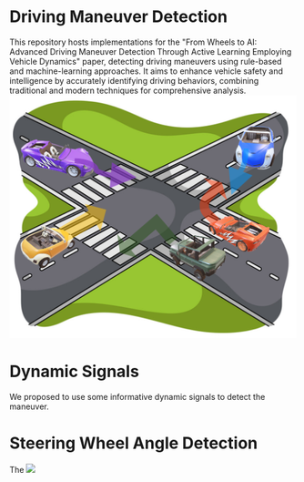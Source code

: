 # Driving Maneuver Detection
This repository hosts implementations for the "From Wheels to AI: Advanced Driving Maneuver Detection Through Active Learning Employing Vehicle Dynamics" paper, detecting driving maneuvers using rule-based and machine-learning approaches. It aims to enhance vehicle safety and intelligence by accurately identifying driving behaviors, combining traditional and modern techniques for comprehensive analysis.
![Altitude Image](Media/maneuverpic.png)

# Dynamic Signals
We proposed to use some informative dynamic signals to detect the maneuver. 

# Steering Wheel Angle Detection
The 
![](Media/steering_video.gif)




